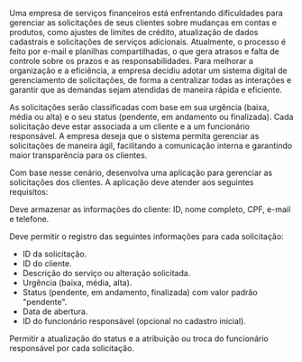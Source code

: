 Uma empresa de serviços financeiros está enfrentando dificuldades para gerenciar as solicitações de seus clientes sobre mudanças em contas e produtos, como ajustes de limites de crédito, atualização de dados cadastrais e solicitações de serviços adicionais. Atualmente, o processo é feito por e-mail e planilhas compartilhadas, o que gera atrasos e falta de controle sobre os prazos e as responsabilidades. Para melhorar a organização e a eficiência, a empresa decidiu adotar um sistema digital de gerenciamento de solicitações, de forma a centralizar todas as interações e garantir que as demandas sejam atendidas de maneira rápida e eficiente.

As solicitações serão classificadas com base em sua urgência (baixa, média ou alta) e o seu status (pendente, em andamento ou finalizada). Cada solicitação deve estar associada a um cliente e a um funcionário responsável. A empresa deseja que o sistema permita gerenciar as solicitações de maneira ágil, facilitando a comunicação interna e garantindo maior transparência para os clientes.

Com base nesse cenário, desenvolva uma aplicação para gerenciar as solicitações dos clientes. A aplicação deve atender aos seguintes requisitos:

Deve armazenar as informações do cliente: ID, nome completo, CPF, e-mail e telefone.

Deve permitir o registro das seguintes informações para cada solicitação:
  - ID da solicitação.
  - ID do cliente.
  - Descrição do serviço ou alteração solicitada.
  - Urgência (baixa, média, alta).
  - Status (pendente, em andamento, finalizada) com valor padrão "pendente".
  - Data de abertura.
  - ID do funcionário responsável (opcional no cadastro inicial).

Permitir a atualização do status e a atribuição ou troca do funcionário responsável por cada solicitação.
